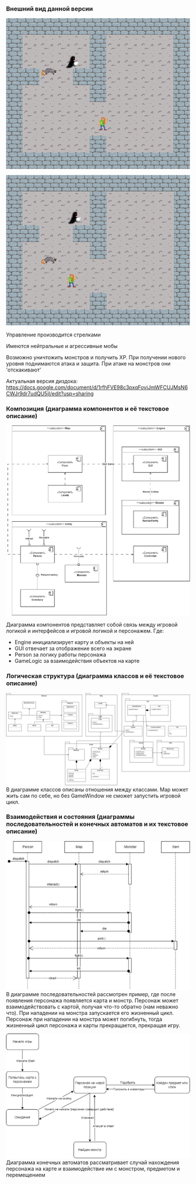 ### Внешний вид данной версии
![Alt text](img/roguelike1.PNG?raw=true "Game")

![Alt text](img/roguelike2.PNG?raw=true "Game")

Управление производится стрелками

Имеются нейтральные и агрессивные мобы

Возможно уничтожить монстров и получить XP. При получении нового уровня поднимаются атака и защита.
При атаке на монстров они 'отскакивают'

Актуальная версия диздока:
https://docs.google.com/document/d/1rfhFVE98c3pxqFoviJmWFCUJMsN6CWJr9dr7udQU5jI/edit?usp=sharing

### Композиция (диаграмма компонентов и её текстовое описание)
![Alt text](img/Roguelike-comp-diag.drawio.png?raw=true "Components")

Диаграмма компонентов представляет собой связь между игровой логикой и интерфейсов и игровой логикой и персонажем.
Где:
- Engine инициализирует карту и объекты на ней
- GUI отвечает за отображение всего на экране
- Person за логику работы персонажа
- GameLogic за взаимодействия объектов на карте

### Логическая структура (диаграмма классов и её текстовое описание)
![Alt text](img/Roguelike-class-diag.drawio.png?raw=true "Classes")
В диаграмме классов описаны отношения между классами. 
Map может жить сам по себе, но без GameWindow не сможет запустить игровой цикл.

### Взаимодействия и состояния (диаграммы последовательностей и конечных автоматов и их текстовое описание)
![Alt text](img/Roguelike-seq-diag.drawio.png?raw=true "Sequence diagrams")
В диаграмме последовательностей рассмотрен пример, где после появления персонажа появляется карта и монстр. 
Персонаж может взаимодействовать с картой, получая что-то обратно (нам неважно что). 
При нападении на монстра запускается его жизненный цикл. 
Персонаж при нападении на монстра может погибнуть, тогда жизненный цикл персонажа и  карты прекращается, прекращая игру.


![Alt text](img/Roguelike-fsm.drawio.png?raw=true "Finite state machines")
Диаграмма конечных автоматов рассматривает случай нахождения персонажа на карте и взаимодействие им с монстром, предметом и перемещением
